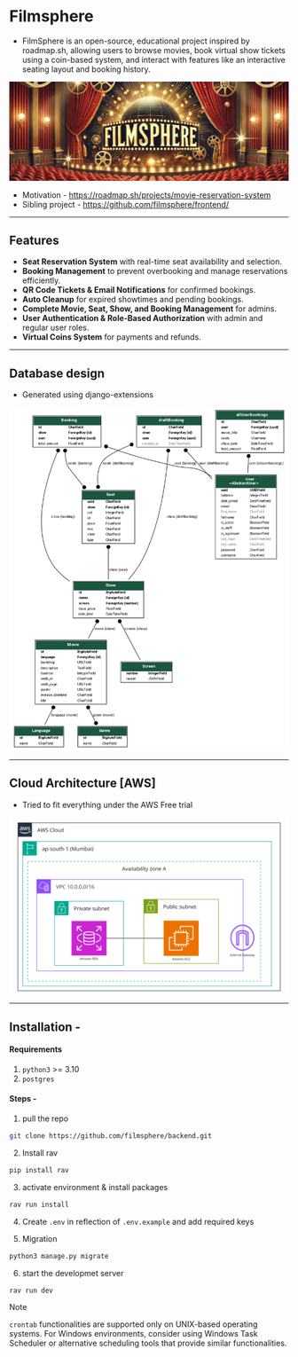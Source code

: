 # Filmsphere

- FilmSphere is an open-source, educational project inspired by roadmap.sh, allowing users to browse movies, book virtual show tickets using a coin-based system, and interact with features like an interactive seating layout and booking history.

![image](banner.png)

- Motivation - https://roadmap.sh/projects/movie-reservation-system
- Sibling project - https://github.com/filmsphere/frontend/

---
## Features 

- **Seat Reservation System** with real-time seat availability and selection.
- **Booking Management** to prevent overbooking and manage reservations efficiently.
- **QR Code Tickets & Email Notifications** for confirmed bookings.
- **Auto Cleanup** for expired showtimes and pending bookings.
- **Complete Movie, Seat, Show, and Booking Management** for admins.
- **User Authentication & Role-Based Authorization** with admin and regular user roles.
- **Virtual Coins System** for payments and refunds.

---

## Database design
- Generated using django-extensions

![models_schema](models_schema.png)

---

## Cloud Architecture [AWS]
- Tried to fit everything under the AWS Free trial

![cloud_architecture](cloud_architecture.png)

---

## Installation -

#### Requirements

1. `python3` >= 3.10
2. `postgres`

#### Steps -

1. pull the repo

```bash
git clone https://github.com/filmsphere/backend.git
```

2. Install rav

```bash
pip install rav
```

3. activate environment & install packages

```bash
rav run install
```

4. Create `.env` in reflection of `.env.example` and add required keys 

5. Migration

```bash
python3 manage.py migrate
```

6. start the developmet server

```bash
rav run dev
```

> [!NOTE]  
> `crontab` functionalities are supported only on UNIX-based operating systems. For Windows environments, consider using Windows Task Scheduler or alternative scheduling tools that provide similar functionalities.
